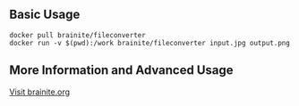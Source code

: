## Basic Usage

```
docker pull brainite/fileconverter
docker run -v $(pwd):/work brainite/fileconverter input.jpg output.png
```

## More Information and Advanced Usage

[Visit brainite.org](https://www.brainite.org/fileconverter-docker/)